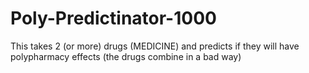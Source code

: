 # Poly-Predictinator-1000
This takes 2 (or more) drugs (MEDICINE) and predicts if they will have polypharmacy effects (the drugs combine in a bad way)
